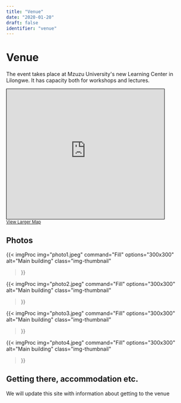 ```yaml
---
title: "Venue"
date: "2020-01-20"
draft: false
identifier: "venue"
---
```


# Venue

The event takes place at Mzuzu University's new Learning Center in Lilongwe. It has capacity both for workshops and lectures.

<iframe width="425" height="350" frameborder="0" scrolling="no" marginheight="0" marginwidth="0" src="https://www.openstreetmap.org/export/embed.html?bbox=33.72141838073731%2C-13.92790253100715%2C33.80793571472169%2C-13.858913877443657&amp;layer=hot&amp;marker=-13.893410772608332%2C33.76467704772949" style="border: 1px solid black"></iframe><br/><small><a href="https://www.openstreetmap.org/?mlat=-13.8934&amp;mlon=33.7647#map=14/-13.8934/33.7647&amp;layers=H">View Larger Map</a></small>


## Photos

{{< imgProc
img="photo1.jpeg"
command="Fill"
options="300x300"
alt="Main building"
class="img-thumbnail"
>}}

{{< imgProc
img="photo2.jpeg"
command="Fill"
options="300x300"
alt="Main building"
class="img-thumbnail"
>}}

{{< imgProc
img="photo3.jpeg"
command="Fill"
options="300x300"
alt="Main building"
class="img-thumbnail"
>}}

{{< imgProc
img="photo4.jpeg"
command="Fill"
options="300x300"
alt="Main building"
class="img-thumbnail"
>}}


## Getting there, accommodation etc.

We will update this site with information about getting to the venue
